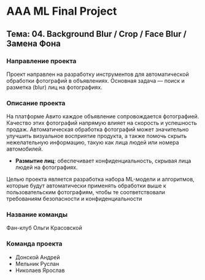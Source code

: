 # AAA ML Final Project

## Тема: 04. Background Blur / Crop / Face Blur / Замена Фона

### Направление проекта
Проект направлен на разработку инструментов для автоматической обработки фотографий в объявлениях. Основная задача — поиск и разметка (blur) лиц на фотографиях.

### Описание проекта
На платформе Авито каждое объявление сопровождается фотографией. Качество этих фотографий напрямую влияет на скорость и успешность продаж. Автоматическая обработка фотографий может значительно улучшить визуальное восприятие продукта, а также помочь скрыть нежелательную информацию, такую как лица людей или номера автомобилей.

- **Размытие лиц**: обеспечивает конфиденциальность, скрывая лица людей на фотографиях.

Целью проекта является разработка набора ML-модели и алгоритмов, которые будут автоматически применять обработки выше к пользовательским фотографиям, чтобы те соответствовали требованиям безопасности и конфиденциальности

### Название команды 
Фан-клуб Ольги Красовской

### Команда проекта 
- Донской Андрей
- Мельник Руслан 
- Николаев Ярослав